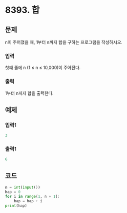 # 8393. 합



## 문제

n이 주어졌을 때, 1부터 n까지 합을 구하는 프로그램을 작성하시오.

### 입력

첫째 줄에 n (1 ≤ n ≤ 10,000)이 주어진다.

### 출력

1부터 n까지 합을 출력한다.



## 예제

### 입력1

```python
3
```

### 출력1

```python
6
```





## 코드

```python
n = int(input())
hap = 0
for i in range(1, n + 1):
    hap = hap + i
print(hap)
```













